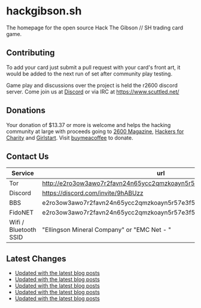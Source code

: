 # hackgibson.sh
The homepage for the open source Hack The Gibson // SH trading card game.


## Contributing

To add your card just submit a pull request with your card's front art, it would be added to the next run of set after community play testing.

Game play and discussions over the project is held the r2600 discord server. Come join us at [Discord](https://discord.com/invite/9hABUzz) or via IRC at https://www.scuttled.net/


## Donations

Your donation of $13.37 or more is welcome and helps the hacking community at large with proceeds going to [2600 Magazine](https://2600.com/), [Hackers for Charity](https://hackersforcharity.org) and [Girlstart](https://girlstart.org).  Visit [buymeacoffee](https://www.buymeacoffee.com/hackgibson.sh) to donate.


## Contact Us

Service | url
-|-
Tor | http://e2ro3ow3awo7r2favn24n65ycc2qmzkoayn5r57e3f56nvjwdcgg32ad.onion
Discord | https://discord.com/invite/9hABUzz
BBS | e2ro3ow3awo7r2favn24n65ycc2qmzkoayn5r57e3f56nvjwdcgg32ad.onion:23
FidoNET | e2ro3ow3awo7r2favn24n65ycc2qmzkoayn5r57e3f56nvjwdcgg32ad.onion:24554
Wifi / Bluetooth SSID | "Ellingson Mineral Company" or "EMC Net - <fidonet address>"

## Latest Changes
<!-- BLOG-POST-LIST:START -->
- [Updated with the latest blog posts](https://github.com/DFW2600/hackgibson.sh/commit/d3ff1fabbb0fd3d0f373ebb060701e5f1f1805fb)
- [Updated with the latest blog posts](https://github.com/DFW2600/hackgibson.sh/commit/7ae51c03d5c9967283380bdd6a61f3ba807f4734)
- [Updated with the latest blog posts](https://github.com/DFW2600/hackgibson.sh/commit/4b5388b08f036c5af5d493128f7057e00ad70cd7)
- [Updated with the latest blog posts](https://github.com/DFW2600/hackgibson.sh/commit/97c5c8dc7960d05b7d5cd661e32576a9cfe515fc)
- [Updated with the latest blog posts](https://github.com/DFW2600/hackgibson.sh/commit/363aa26b055bff5e5449059d8e4f426e1d7be145)
<!-- BLOG-POST-LIST:END -->
